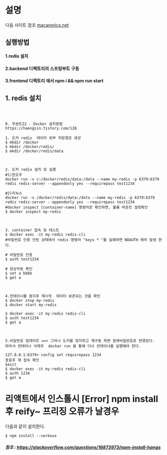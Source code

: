 
# 설명

다음 사이트 참조
<a href='https://macaronics.net/m01/spring/view/2183' target='_blank'>macaronics.net </a>



 ## 실행방법 
 #### 1.redis 설치
 #### 2.backend 디렉토리의 스프링부트 구동
 #### 3.frontend 디렉토리 에서 npm i &&  npm run start


## 1. redis 설치
```

 

0. 우분트22 - Docker 설치방법
https://haengsin.tistory.com/128

1. 도커 redis  데이터 외부 저장경로 생성
$ mkdir /docker
$ mkdir /docker/redis/
$ mkdir /docker/redis/data



2. 도커 redis 설치 및 실행
#1)윈도우
docker run -v c:/docker/redis/data:/data --name my-redis -p 6379:6379 redis redis-server --appendonly yes --requirepass test1234

#2)리눅스
docker run -v /docker/redis/data:/data --name my-redis -p 6379:6379 redis redis-server --appendonly yes --requirepass test1234
#docker inspect [container-name] 명령어로 확인하면, 볼륨 마운트 설정확인
$ docker inspect my-redis



3. container 접속 및 테스트
$ docker exec -it my-redis redis-cli
#비밀번호 인증 안된 상태에서 redis 명령어 "keys * "를 실해하면 NOAUTH 에러 발생 한다.

# 비밀번호 인증
$ auth test1234

# 정상작동 확인
$ set a bbbb
$ get a



4.컨테이너를 중지후 재시작  데이터 보존되는 것을 확인
$ docker stop my-redis
$ docker start my-redis

$ docker exec -it my-redis redis-cli
$ auth test1234
$ get a



5.비밀번호 업데이트 ==> 그러나 도커를 정지하고 재구동 하면 원래비밀번호로 변경된다. 
따라서 컨테이너 삭제후  docker run 을 통해 다시 컨테이너를 실행해야 한다.

127.0.0.1:6379> config set requirepass 1234
종료후 재 접속 확인
$exit
$ docker exec -it my-redis redis-cli
$ auth 1234
$ get a

```


# 리액트에서 인스톨시 [Error] npm install 후 reify~ 프리징 오류가 날경우
다음과 같이 설치한다.
```
$ npm install --verbose

```
##### 참조 : <a href="https://stackoverflow.com/questions/16873973/npm-install-hangs"> https://stackoverflow.com/questions/16873973/npm-install-hangs </a>






